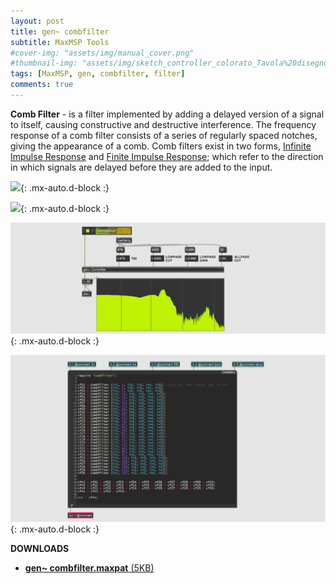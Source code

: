 ```yaml
---
layout: post
title: gen~ combfilter
subtitle: MaxMSP Tools
#cover-img: "assets/img/manual_cover.png"
#thumbnail-img: "assets/img/sketch_controller_colorato_Tavola%20disegno%201.png"
tags: [MaxMSP, gen, combfilter, filter]
comments: true
---
```


**Comb Filter** - is a filter implemented by adding a delayed version of a signal to itself, causing constructive and destructive interference. The frequency response of a comb filter consists of a series of regularly spaced notches, giving the appearance of a comb.
Comb filters exist in two forms, [Infinite Impulse Response](https://velitch.github.io/velitch/2021-10-19-tool_gen_iir/) and [Finite Impulse Response](https://velitch.github.io/velitch/2021-10-19-tool_gen_fir/); which refer to the direction in which signals are delayed before they are added to the input.

![](https://velitch.github.io/velitch/assets/img/diagrams/comb.png){: .mx-auto.d-block :}

![](https://velitch.github.io/velitch/assets/img/diagrams/formula_comb.png){: .mx-auto.d-block :}

![](https://github.com/Velitch/velitch/blob/main/assets/img/img_maxmsp/gen~%20combfilter.png?raw=true){: .mx-auto.d-block :}

![](https://github.com/Velitch/velitch/blob/main/assets/img/img_maxmsp/dsp~%20combfilter.png?raw=true){: .mx-auto.d-block :}

**DOWNLOADS**

- <a href="https://velitch.github.io/velitch/assets/maxmsp_tools/reverb/combfilter.zip">**gen~ combfilter.maxpat** (5KB)<a/>

